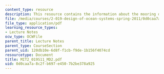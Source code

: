 ```yaml
---
content_type: resource
description: This resource contains the information about the mooring dynamics (II).
file: /media/courses/2-019-design-of-ocean-systems-spring-2011/0d0caa7a8c2fb697e4507b2be378a925_MIT2_019S11_MD2.pdf
file_type: application/pdf
learning_resource_types:
- Lecture Notes
ocw_type: OCWFile
parent_title: Lecture Notes
parent_type: CourseSection
parent_uid: 120db10e-6d8f-f1cb-f9de-1b156f4074cd
resourcetype: Document
title: MIT2_019S11_MD2.pdf
uid: 0d0caa7a-8c2f-b697-e450-7b2be378a925
---
```

